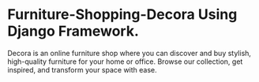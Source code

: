 # Furniture-Shopping-Decora Using Django Framework.
Decora is an online furniture shop where you can discover and buy stylish, high-quality furniture for your home or office. Browse our collection, get inspired, and transform your space with ease.
